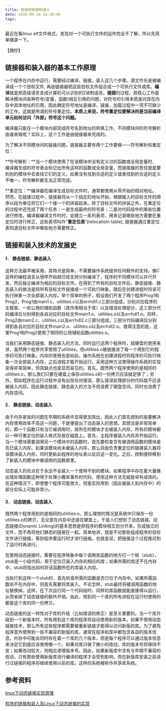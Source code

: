 ```yaml
---
title: 程序的链接和装入
date: 2016-09-26 14:38:46
tags: 
---
```


最近在看linux elf文件格式，发现对一个可执行文件的运作完全不了解，所以先简单摘录一下。

【摘抄】

## 链接器和装入器的基本工作原理

一个程序在内存中运行，需要经过编译，链接，装入这几个步骤。源文件先是被编译成一个个目标文件, 再由链接器把这些目标文件组合成一个可执行文件或库。**编译**就是把高级语言变成计算机可以识别的2进制语言。**链接**的过程，其核心工作是解决模块间各种符号(变量，函数)相互引用的问题，对符号的引用本质是对其在内存中具体地址的引用，因此确定符号地址是编译，链接，加载过程中一项不可缺少的工作，这就是所谓的符号重定位。**本质上来说，符号重定位要解决的是当前编译单元如何访问「外部」符号这个问题。**

编译器只能在一个模块内部完成符号名到地址的转换工作，不同模块间的符号解析由谁来做呢？实际上，这个工作是由链接器来完成的。

为了解决不同模块间的链接问题，链接器主要有两个工作要做――符号解析和重定位：

**符号解析：**当一个模块使用了在该模块中没有定义过的函数或全局变量时，编译器生成的符号表会标记出所有这样的函数或全局变量，而链接器的责任就是要到别的模块中去查找它们的定义，如果没有找到合适的定义或者找到的合适的定义不唯一，符号解析都无法正常完成。

**重定位：**编译器在编译生成目标文件时，通常都使用从零开始的相对地址。然而，在链接过程中，链接器将从一个指定的地址开始，根据输入的目标文件的顺序以段为单位将它们一个接一个的拼装起来。除了目标文件的拼装之外，在重定位的过程中还完成了两个任务：一是生成最终的符号表；二是对代码段中的某些位置进行修改。编译器编译文件时时，会建立一系列表项，用来记录哪些地方需要在重定位时进行修正，这些表项叫作“**重定位表**”(relocatioin table), 链接器通过重定位表知道目标文件中哪些地方需要修正。

<!--more-->

## 链接和装入技术的发展史

#### 1．	静态链接、静态装入

这种方法最早被采用，其特点是简单，不需要操作系统提供任何额外的支持。像C这样的编程语言从很早开始就已经支持分别编译了，程序的不同模块可以并行开发，然后独立编译为相应的目标文件。在得到了所有的目标文件后，静态链接、静态装入的做法是将所有目标文件链接成一个可执行映象，随后在创建进程时将该可执行映象一次全部装入内存。举个简单的例子，假设我们开发了两个程序Prog1和Prog2，Prog1由main1.c、utilities.c以及errhdl1.c三部分组成，分别对应程序的主框架、一些公用的辅助函数（其作用相当于库）以及错误处理部分，这三部分代码编译后分别得到各自对应的目标文件main1.o、utilities.o以及errhdl1.o。同样，Prog2由main2.c、utilities.c以及errhdl2.c三部分组成，三部分代码编译后分别得到各自对应的目标文件main2.o、utilities.o以及errhdl2.o。值得注意的是，这里Prog1和Prog2使用了相同的公用辅助函数utilities.o。

当我们采用静态链接、静态装入的方法，同时运行这两个程序时，就硬盘的使用来讲，虽然两个程序共享使用了utilities，但utilities.o被链接进了每一个用到它的程序的可执行映象。内存的使用也是如此，操作系统在创建进程时将程序的可执行映象一次全部装入内存，之后进程才能开始运行。采用这种方法使得操作系统的实现变得非常简单，但其缺点也是显而易见的。首先，既然两个程序使用的是相同的utilities.o，那么我们只要在硬盘上保存utilities.o的一份拷贝应该就足够了；另外，假如程序在运行过程中没有出现任何错误，那么错误处理部分的代码就不应该被装入内存。因此静态链接、静态装入的方法不但浪费了硬盘空间，同时也浪费了内存空间。

#### 2．	静态链接、动态装入

由于内存紧张的问题在早期的系统中显得更加突出，因此人们首先想到的是要解决内存使用效率不高这一问题，于是便提出了动态装入的思想。其想法是非常简单的，即一个函数只有当它被调用时，其所在的模块才会被装入内存。所有的模块都以一种可重定位的装入格式存放在磁盘上。首先，主程序被装入内存并开始运行。当一个模块需要调用另一个模块中的函数时，首先要检查含有被调用函数的模块是否已装入内存。如果该模块尚未被装入内存，那么将由负责重定位的链接装入器将该模块装入内存，同时更新此程序的地址表以反应这一变化。之后，控制便转移到了新装入的模块中被调用的函数那里。

动态装入的优点在于永远不会装入一个使用不到的模块。如果程序中存在着大量像出错处理函数这种用于处理小概率事件的代码，使用这种方法无疑是卓有成效的。在这种情况下，即使整个程序可能很大，但是实际用到（因此被装入到内存中）的部分实际上可能非常小。

#### 3．	动态链接、动态装入

既然两个程序用到的是相同的utilities.o，那么理想的情况是系统中只保存一份utilities.o的拷贝，无论是在内存中还是在硬盘上，于是人们想到了动态链接。动态链接(Dynamic Linking)的基本思想是把程序的模块相互划分开来，形成独立的文件，而不再将他们静态的链接在一起。简单地讲，就是不对那些组成程序的目标文件进行链接，等到程序要运行时才进行链接。也就是说，把链接这个过程推迟到了运行时再进行。

在使用动态链接时，需要在程序映象中每个调用库函数的地方打一个桩（stub）。stub是一小段代码，用于定位已装入内存的相应的库；如果所需的库还不在内存中，stub将指出如何将该函数所在的库装入内存。

当执行到这样一个stub时，首先检查所需的函数是否已位于内存中。如果所需函数尚不在内存中，则首先需要将其装入。不论怎样，stub最终将被调用函数的地址替换掉。这样，在下次运行同一个代码段时，同样的库函数就能直接得以运行，从而省掉了动态链接的额外开销。由此，用到同一个库的所有进程在运行时使用的都是这个库的同一份拷贝。

动态链接的这一特性对于库的升级（比如错误的修正）是至关重要的。当一个库升级到一个新版本时，所有用到这个库的程序将自动使用新的版本。如果不使用动态链接技术，那么所有这些程序都需要被重新链接才能得以访问新版的库。为了避免程序意外使用到一些不兼容的新版的库，通常在程序和库中都包含各自的版本信息。内存中可能会同时存在着一个库的几个版本，但是每个程序可以通过版本信息来决定它到底应该使用哪一个。如果对库只做了微小的改动，库的版本号将保持不变；如果改动较大，则相应递增版本号。因此，如果新版库中含有与早期不兼容的改动，只有那些使用新版库进行编译的程序才会受到影响，而在新版库安装之前进行过链接的程序将继续使用以前的库。这样的系统被称作共享库系统。

## 参考资料

[linux下动态链接实现原理 ](http://www.cnblogs.com/catch/p/3857964.html)

[程序的链接和装入及Linux下动态链接的实现 ](http://www.ibm.com/developerworks/cn/linux/l-dynlink/index.html)

